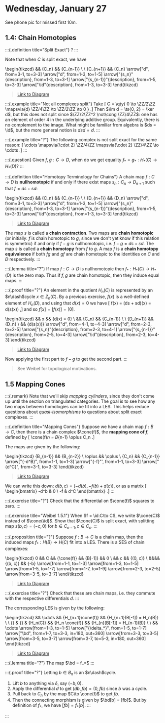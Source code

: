# Wednesday, January 27

See phone pic for missed first 10m.

## 1.4: Chain Homotopies


:::{.definition title="Split Exact"}
?
:::

Note that when $C$ is split exact, we have

\begin{tikzcd}
	&& {C_n} && {C_{n-1}} \\
	\\
	{C_{n+1}} && {C_n}
	\arrow["d", from=3-1, to=3-3]
	\arrow["d", from=1-3, to=1-5]
	\arrow["{s_n}"{description}, from=1-3, to=3-1]
	\arrow["{s_{n-1}}"{description}, from=1-5, to=3-3]
	\arrow["\id"{description}, from=1-3, to=3-3]
\end{tikzcd}

> [Link to Diagram](https://q.uiver.app/?q=WzAsNCxbMiwwLCJDX24iXSxbNCwwLCJDX3tuLTF9Il0sWzIsMiwiQ19uIl0sWzAsMiwiQ197bisxfSJdLFszLDIsImQiXSxbMCwxLCJkIl0sWzAsMywic19uIiwxXSxbMSwyLCJzX3tuLTF9IiwxXSxbMCwyLCJcXGlkIiwxXV0=)

:::{.example title="Not all complexes split"}
Take \[
C = \qty{ 0 \to \ZZ/2\ZZ \mapsvia{d} \ZZ/4\ZZ \to \ZZ/2\ZZ \to 0 }
.\]
Then $\im d = \ts{0, 2} = \ker d$, but this does not split since $\ZZ/2\ZZ^2 \not\cong \ZZ/4\ZZ$: one has an element of order 4 in the underlying additive group.
Equivalently, there is no complement to the image.
What might be familiar from algebra is $ds = \id$, but the more general notion is $dsd = d$.
:::

:::{.example title="?"}
The following complex is not split exact for the same reason:
\[
\cdots \mapsvia{\cdot 2} \ZZ/4\ZZ \mapsvia{\cdot 2} \ZZ/4\ZZ \to \cdots
.\]
:::

:::{.question}
Given $f,g: C\to D$, when do we get equality $f_* = g_*: H_*(C) \to H_*(D)$?
:::

:::{.definition title="Homotopy Terminology for Chains"}
A chain map $f:C\to D$ is **nullhomotopic** if and only if there exist maps $s_n: C_n\to D_{n+1}$ such that $f = ds + sd$:

\begin{tikzcd}
	&& {C_n} && {C_{n-1}} \\
	\\
	{D_{n+1}} && {D_n}
	\arrow["d", from=3-1, to=3-3]
	\arrow["d", from=1-3, to=1-5]
	\arrow["{s_n}"{description}, from=1-3, to=3-1]
	\arrow["{s_{n-1}}"{description}, from=1-5, to=3-3]
	\arrow["\id"{description}, from=1-3, to=3-3]
\end{tikzcd}

> [Link to Diagram](https://q.uiver.app/?q=WzAsNCxbMiwwLCJDX24iXSxbNCwwLCJDX3tuLTF9Il0sWzIsMiwiRF9uIl0sWzAsMiwiRF97bisxfSJdLFszLDIsImQiXSxbMCwxLCJkIl0sWzAsMywic19uIiwxXSxbMSwyLCJzX3tuLTF9IiwxXSxbMCwyLCJcXGlkIiwxXV0=)

The map $s$ is called a **chain contraction**.
Two maps are **chain homotopic** (or initially: $f$ is chain homotopic to $g$, since we don't yet know if this relation is symmetric) if and only if $f-g$ is nullhomotopic, i.e. $f-g = ds + sd$.
The map $s$ is called a **chain homotopy** from $f$ to $g$.
A map $f$ is a **chain homotopy equivalence** if both $fg$ and $gf$ are chain homotopic to the identities on $C$ and $D$ respectively.
:::

:::{.lemma title="?"}
If map $f:C\to D$ is nullhomotopic then $f_*: H_*(C) \to H_*(D)$ is the zero map.
Thus if $f,g$ are chain homotopic, then they induce equal maps.
:::

:::{.proof title="?"}
An element in the quotient $H_n(C)$ is represented by an $n\dash$cycle $x\in Z_n(C)$.
By a previous exercise, $f(x)$ is a well-defined element of $H_n(D)$, and using that $d(x) = 0$ we have
\[
f(x) = (ds + sd)(x) = d(s(x))
,\]
and so $f[x] = [f(x)] = [0]$.

\begin{tikzcd}
	&& x && {d(x) = 0} \\
	&& {C_n} && {C_{n-1}} \\
	\\
	{D_{n+1}} && {D_n} \\
	&& {d(s(x))}
	\arrow["d", from=4-1, to=4-3]
	\arrow["d", from=2-3, to=2-5]
	\arrow["{s_n}"{description}, from=2-3, to=4-1]
	\arrow["{s_{n-1}}"{description}, from=2-5, to=4-3]
	\arrow["\id"{description}, from=2-3, to=4-3]
\end{tikzcd}

> [Link to Diagram](https://q.uiver.app/?q=WzAsNyxbMiwxLCJDX24iXSxbNCwxLCJDX3tuLTF9Il0sWzIsMywiRF9uIl0sWzAsMywiRF97bisxfSJdLFsyLDAsIngiXSxbNCwwLCJkKHgpID0gMCJdLFsyLDQsImQocyh4KSkiXSxbMywyLCJkIl0sWzAsMSwiZCJdLFswLDMsInNfbiIsMV0sWzEsMiwic197bi0xfSIsMV0sWzAsMiwiXFxpZCIsMV1d)

Now applying the first part to $f-g$ to get the second part.
:::

> See Weibel for topological motivations.

## 1.5 Mapping Cones

:::{.remark}
Note that we'll skip *mapping cylinders*, since they don't come up until the section on triangulated categories.
The goal is to see how any two maps between homologies can be fit into a LES.
This helps reduce questions about *quasi-isomorphisms* to questions about split exact complexes.
:::

:::{.definition title="Mapping Cones"}
Suppose we have a chain map $f:B\to C$, then there is a chain complex $\cone(f)$, the **mapping cone of $f$**, defined by
\[
\cone(f)_n = B_{n-1} \oplus C_n
.\]

The maps are given by the following:

\begin{tikzcd}
	{B_{n-1}} && {B_{n-2}} \\
	\oplus && \oplus \\
	{C_n} && {C_{n-1}}
	\arrow["{-d^B}", from=1-1, to=1-3]
	\arrow["{-f}"', from=1-1, to=3-3]
	\arrow["{d^C}", from=3-1, to=3-3]
\end{tikzcd}

> [Link to Diagram](https://q.uiver.app/?q=WzAsNixbMCwwLCJCX3tuLTF9Il0sWzAsMSwiXFxvcGx1cyJdLFswLDIsIkNfbiJdLFsyLDAsIkJfe24tMn0iXSxbMiwyLCJDX3tuLTF9Il0sWzIsMSwiXFxvcGx1cyJdLFswLDMsIi1kXkIiXSxbMCw0LCItZiIsMl0sWzIsNCwiZF5DIl1d)

We can write this down: $d(b, c) = (-d(b), -f(b) + d(c))$, or as a matrix
\[
\begin{bmatrix}
-d^b &  0
\\
-f & d^C
\end{bmatrix}
.\]
:::

:::{.exercise title="?"}
Check that the differential on $\cone(f)$ squares to zero.
:::

:::{.exercise title="Weibel 1.5.1"}
When $f = \id:C\to C$, we write $\cone(C)$ instead of $\cone(\id)$.
Show that $\cone(C)$ is split exact, with splitting map $s(b, c) = (-c, 0)$ for $b\in C_{n-1}, c\in C_n$.
:::

:::{.proposition title="?"}
Suppose $f:B\to C$ is a chain map, then the induced maps $f_*: H(B) \to H(C)$ fit into a LES.
There is a SES of chain complexes:

\begin{tikzcd}
	0 && C && {\cone(f)} && {B[-1]} && 0 \\
	&& c && {(0, c)} \\
	&&&& {(b, c)} && {-b}
	\arrow[from=1-1, to=1-3]
	\arrow[from=1-3, to=1-5]
	\arrow[from=1-5, to=1-7]
	\arrow[from=1-7, to=1-9]
	\arrow[from=2-3, to=2-5]
	\arrow[from=3-5, to=3-7]
\end{tikzcd}

> [Link to Diagram](https://q.uiver.app/?q=WzAsOSxbMCwwLCIwIl0sWzIsMCwiQyJdLFs0LDAsIlxcY29uZShmKSJdLFs2LDAsIkJbLTFdIl0sWzgsMCwiMCJdLFsyLDEsImMiXSxbNCwxLCIoMCwgYykiXSxbNCwyLCIoYiwgYykiXSxbNiwyLCItYiJdLFswLDFdLFsxLDJdLFsyLDNdLFszLDRdLFs1LDZdLFs3LDhdXQ==)

:::{.exercise title="?"}
Check that these are chain maps, i.e. they commute with the respective differentials $d$.
:::

The corresponding LES is given by the following:

\begin{tikzcd}
	&& \cdots && {H_{n+1}\cone(f)} && {H_{n+1}(B[-1]) = H_n(B)} \\
	\\
	{} & {} & {H_n(C)} && {H_n \cone(f)} && {H_{n}(B[-1]) = H_{n-1}(B)} \\
	\\
	&& \cdots
	\arrow[from=1-3, to=1-5]
	\arrow["{\delta_*}", from=1-5, to=1-7]
	\arrow["\bd", from=1-7, to=3-3, in=180, out=360]
	\arrow[from=3-3, to=3-5]
	\arrow[from=3-5, to=3-7]
	\arrow[from=3-7, to=5-3, in=180, out=360]
\end{tikzcd}

> [Link to Diagram](https://q.uiver.app/?q=WzAsOSxbNCwwLCJIX3tuKzF9XFxjb25lKGYpIl0sWzAsMl0sWzYsMCwiSF97bisxfShCWy0xXSkgPSBIX24oQikiXSxbMSwyXSxbMiwyLCJIX24oQykiXSxbNCwyLCJIX24gXFxjb25lKGYpIl0sWzYsMiwiSF97bn0oQlstMV0pID0gSF97bi0xfShCKSJdLFsyLDAsIlxcY2RvdHMiXSxbMiw0LCJcXGNkb3RzIl0sWzcsMF0sWzAsMiwiXFxkZWx0YV8qIl0sWzIsNCwiXFxiZCJdLFs0LDVdLFs1LDZdLFs2LDhdXQ==)

:::{.lemma title="?"}
The map $\bd = f_*$
:::

:::{.proof title="?"}
Letting $b\in B_n$ is an $n\dash$cycle.

1. Lift $b$ to anything via $\delta$, say $(-b, 0)$.
2. Apply the differential $d$ to get $(db, fb) = (0, fb)$ since $b$ was a cycle.
3. Pull back to $C_n$ by the map $C\to \cone(f)$ to get $fb$.
4. Then the connecting morphism is given by $\bd[b] = [fb]$.
  But by definition of $f_*$, we have $[fb] = f_* [b]$.
:::

:::





